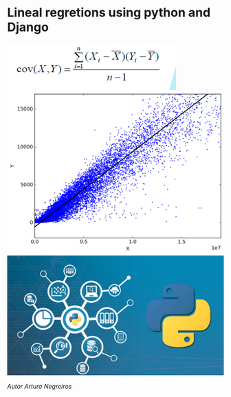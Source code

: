 # Lineal regretions using python and Django






![Greeting Started](./.github/covarianza.png)
![Greeting Started](./.github/predictions.png)
![Greeting Started](./.github/python_data_science.png)

*Autor Arturo Negreiros*